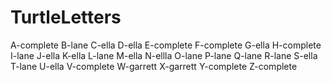 # TurtleLetters
A-complete
B-lane
C-ella
D-ella
E-complete
F-complete
G-ella
H-complete
I-lane
J-ella
K-ella
L-lane
M-ella
N-ellla
O-lane
P-lane
Q-lane
R-lane
S-ella
T-lane
U-ella
V-complete
W-garrett
X-garrett
Y-complete
Z-complete
